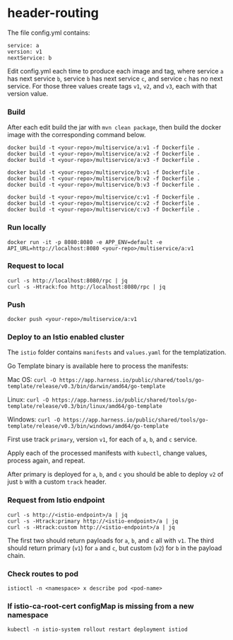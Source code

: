 # header-routing


The file config.yml contains:
```
service: a
version: v1
nextService: b
```

Edit config.yml each time to produce each image and tag, where service `a` has next service `b`, service `b` has next service `c`, and service `c` has no next service. For those three values create tags `v1`, `v2`, and `v3`, each with that version value.

### Build
After each edit build the jar with `mvn clean package`, then build the docker image with the corresponding command below.

```
docker build -t <your-repo>/multiservice/a:v1 -f Dockerfile .
docker build -t <your-repo>/multiservice/a:v2 -f Dockerfile .
docker build -t <your-repo>/multiservice/a:v3 -f Dockerfile .

docker build -t <your-repo>/multiservice/b:v1 -f Dockerfile .
docker build -t <your-repo>/multiservice/b:v2 -f Dockerfile .
docker build -t <your-repo>/multiservice/b:v3 -f Dockerfile .

docker build -t <your-repo>/multiservice/c:v1 -f Dockerfile .
docker build -t <your-repo>/multiservice/c:v2 -f Dockerfile .
docker build -t <your-repo>/multiservice/c:v3 -f Dockerfile .
```

### Run locally 
```
docker run -it -p 8080:8080 -e APP_ENV=default -e API_URL=http://localhost:8080 <your-repo>/multiservice/a:v1
```

### Request to local
```
curl -s http://localhost:8080/rpc | jq
curl -s -Htrack:foo http://localhost:8080/rpc | jq
```

### Push
```
docker push <your-repo>/multiservice/a:v1
```

### Deploy to an Istio enabled cluster
The `istio` folder contains `manifests` and `values.yaml` for the templatization.

Go Template binary is available here to process the manifests:

Mac OS: `curl -O https://app.harness.io/public/shared/tools/go-template/release/v0.3/bin/darwin/amd64/go-template`

Linux: `curl -O https://app.harness.io/public/shared/tools/go-template/release/v0.3/bin/linux/amd64/go-template`

Windows: `curl -O https://app.harness.io/public/shared/tools/go-template/release/v0.3/bin/windows/amd64/go-template`

First use track `primary`, version `v1`, for each of `a`, `b`, and `c` service.

Apply each of the processed manifests with `kubectl`, change values, process again, and repeat.

After primary is deployed for `a`, `b`, and `c` you should be able to deploy `v2` of just `b` with a custom `track` header.

### Request from Istio endpoint

```
curl -s http://<istio-endpoint>/a | jq
curl -s -Htrack:primary http://<istio-endpoint>/a | jq
curl -s -Htrack:custom http://<istio-endpoint>/a | jq
```

The first two should return payloads for `a`, `b`, and `c` all with `v1`.
The third should return primary (`v1`) for `a` and `c`, but custom (`v2`) for `b` in the payload chain.

### Check routes to pod

```
istioctl -n <namespace> x describe pod <pod-name>
```

### If istio-ca-root-cert configMap is missing from a new namespace

```
kubectl -n istio-system rollout restart deployment istiod
```
